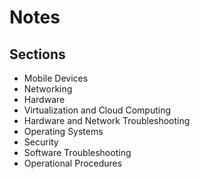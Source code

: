 <h1>Notes</h1>


<h2>Sections</h2>

 - Mobile Devices
 - Networking
 - Hardware
 - Virtualization and Cloud Computing
 - Hardware and Network Troubleshooting
 - Operating Systems
 - Security
 - Software Troubleshooting
 - Operational Procedures